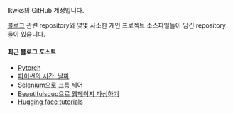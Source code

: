 lkwks의 GitHub 계정입니다.

[블로그](https://lkwks.github.io) 관련 repository와 몇몇 사소한 개인 프로젝트 소스파일들이 담긴 repository들이 있습니다.


#### 최근 블로그 포스트
<!-- BLOG-POST-LIST:START -->
- [Pytorch](https://lkwks.github.io/ml/2022/04/19/pytorch.html)
- [파이썬의 시간, 날짜](https://lkwks.github.io/python/2022/04/17/%ED%8C%8C%EC%9D%B4%EC%8D%AC%EC%9D%98-%EC%8B%9C%EA%B0%84,-%EB%82%A0%EC%A7%9C.html)
- [Selenium으로 크롬 제어](https://lkwks.github.io/python/2022/04/17/selenium%EC%9C%BC%EB%A1%9C-%ED%81%AC%EB%A1%AC-%EC%A0%9C%EC%96%B4.html)
- [Beautifulsoup으로 웹페이지 파싱하기](https://lkwks.github.io/python/2022/04/17/beautifulsoup%EC%9C%BC%EB%A1%9C-%EC%9B%B9%ED%8E%98%EC%9D%B4%EC%A7%80-%ED%8C%8C%EC%8B%B1%ED%95%98%EA%B8%B0.html)
- [Hugging face tutorials](https://lkwks.github.io/ml/2022/04/13/hugging-face-tutorials.html)
<!-- BLOG-POST-LIST:END -->
  
<!--![Top Langs](https://github-readme-stats.vercel.app/api/top-langs/?username=lkwks)-->
